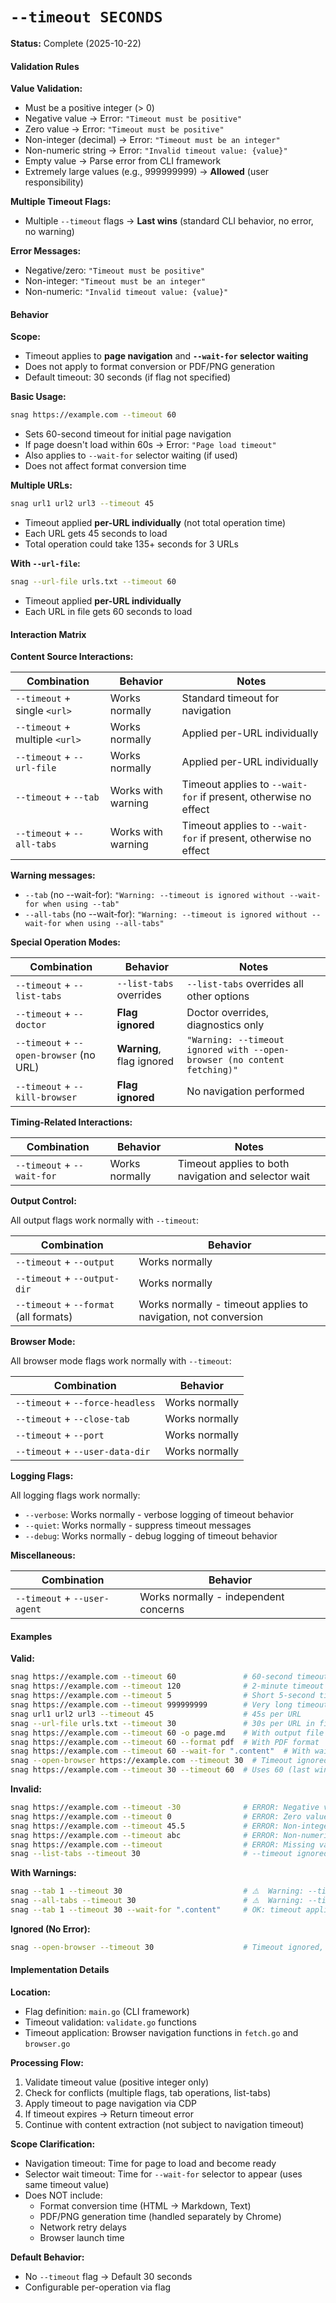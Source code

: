 # `--timeout SECONDS`

**Status:** Complete (2025-10-22)

#### Validation Rules

**Value Validation:**

- Must be a positive integer (> 0)
- Negative value → Error: `"Timeout must be positive"`
- Zero value → Error: `"Timeout must be positive"`
- Non-integer (decimal) → Error: `"Timeout must be an integer"`
- Non-numeric string → Error: `"Invalid timeout value: {value}"`
- Empty value → Parse error from CLI framework
- Extremely large values (e.g., 999999999) → **Allowed** (user responsibility)

**Multiple Timeout Flags:**

- Multiple `--timeout` flags → **Last wins** (standard CLI behavior, no error, no warning)

**Error Messages:**

- Negative/zero: `"Timeout must be positive"`
- Non-integer: `"Timeout must be an integer"`
- Non-numeric: `"Invalid timeout value: {value}"`

#### Behavior

**Scope:**

- Timeout applies to **page navigation** and **`--wait-for` selector waiting**
- Does not apply to format conversion or PDF/PNG generation
- Default timeout: 30 seconds (if flag not specified)

**Basic Usage:**

```bash
snag https://example.com --timeout 60
```

- Sets 60-second timeout for initial page navigation
- If page doesn't load within 60s → Error: `"Page load timeout"`
- Also applies to `--wait-for` selector waiting (if used)
- Does not affect format conversion time

**Multiple URLs:**

```bash
snag url1 url2 url3 --timeout 45
```

- Timeout applied **per-URL individually** (not total operation time)
- Each URL gets 45 seconds to load
- Total operation could take 135+ seconds for 3 URLs

**With `--url-file`:**

```bash
snag --url-file urls.txt --timeout 60
```

- Timeout applied **per-URL individually**
- Each URL in file gets 60 seconds to load

#### Interaction Matrix

**Content Source Interactions:**

| Combination                    | Behavior           | Notes                                                           |
| ------------------------------ | ------------------ | --------------------------------------------------------------- |
| `--timeout` + single `<url>`   | Works normally     | Standard timeout for navigation                                 |
| `--timeout` + multiple `<url>` | Works normally     | Applied per-URL individually                                    |
| `--timeout` + `--url-file`     | Works normally     | Applied per-URL individually                                    |
| `--timeout` + `--tab`          | Works with warning | Timeout applies to `--wait-for` if present, otherwise no effect |
| `--timeout` + `--all-tabs`     | Works with warning | Timeout applies to `--wait-for` if present, otherwise no effect |

**Warning messages:**

- `--tab` (no --wait-for): `"Warning: --timeout is ignored without --wait-for when using --tab"`
- `--all-tabs` (no --wait-for): `"Warning: --timeout is ignored without --wait-for when using --all-tabs"`

**Special Operation Modes:**

| Combination                             | Behavior                  | Notes                                                                    |
| --------------------------------------- | ------------------------- | ------------------------------------------------------------------------ |
| `--timeout` + `--list-tabs`             | `--list-tabs` overrides   | `--list-tabs` overrides all other options                                |
| `--timeout` + `--doctor`                | **Flag ignored**          | Doctor overrides, diagnostics only                                       |
| `--timeout` + `--open-browser` (no URL) | **Warning**, flag ignored | `"Warning: --timeout ignored with --open-browser (no content fetching)"` |
| `--timeout` + `--kill-browser`          | **Flag ignored**          | No navigation performed                                                  |

**Timing-Related Interactions:**

| Combination                | Behavior       | Notes                                                |
| -------------------------- | -------------- | ---------------------------------------------------- |
| `--timeout` + `--wait-for` | Works normally | Timeout applies to both navigation and selector wait |

**Output Control:**

All output flags work normally with `--timeout`:

| Combination                            | Behavior                                                       |
| -------------------------------------- | -------------------------------------------------------------- |
| `--timeout` + `--output`               | Works normally                                                 |
| `--timeout` + `--output-dir`           | Works normally                                                 |
| `--timeout` + `--format` (all formats) | Works normally - timeout applies to navigation, not conversion |

**Browser Mode:**

All browser mode flags work normally with `--timeout`:

| Combination                      | Behavior       |
| -------------------------------- | -------------- |
| `--timeout` + `--force-headless` | Works normally |
| `--timeout` + `--close-tab`      | Works normally |
| `--timeout` + `--port`           | Works normally |
| `--timeout` + `--user-data-dir`  | Works normally |

**Logging Flags:**

All logging flags work normally:

- `--verbose`: Works normally - verbose logging of timeout behavior
- `--quiet`: Works normally - suppress timeout messages
- `--debug`: Works normally - debug logging of timeout behavior

**Miscellaneous:**

| Combination                  | Behavior                              |
| ---------------------------- | ------------------------------------- |
| `--timeout` + `--user-agent` | Works normally - independent concerns |

#### Examples

**Valid:**

```bash
snag https://example.com --timeout 60               # 60-second timeout
snag https://example.com --timeout 120              # 2-minute timeout
snag https://example.com --timeout 5                # Short 5-second timeout
snag https://example.com --timeout 999999999        # Very long timeout (allowed)
snag url1 url2 url3 --timeout 45                    # 45s per URL
snag --url-file urls.txt --timeout 30               # 30s per URL in file
snag https://example.com --timeout 60 -o page.md    # With output file
snag https://example.com --timeout 60 --format pdf  # With PDF format
snag https://example.com --timeout 60 --wait-for ".content"  # With wait-for
snag --open-browser https://example.com --timeout 30  # Timeout ignored (no nav in open-browser)
snag https://example.com --timeout 30 --timeout 60  # Uses 60 (last wins)
```

**Invalid:**

```bash
snag https://example.com --timeout -30              # ERROR: Negative value
snag https://example.com --timeout 0                # ERROR: Zero value
snag https://example.com --timeout 45.5             # ERROR: Non-integer
snag https://example.com --timeout abc              # ERROR: Non-numeric
snag https://example.com --timeout                  # ERROR: Missing value
snag --list-tabs --timeout 30                       # --timeout ignored, lists tabs from existing browser
```

**With Warnings:**

```bash
snag --tab 1 --timeout 30                           # ⚠️  Warning: --timeout is ignored without --wait-for when using --tab
snag --all-tabs --timeout 30                        # ⚠️  Warning: --timeout is ignored without --wait-for when using --all-tabs
snag --tab 1 --timeout 30 --wait-for ".content"     # OK: timeout applies to selector
```

**Ignored (No Error):**

```bash
snag --open-browser --timeout 30                    # Timeout ignored, browser opens
```

#### Implementation Details

**Location:**

- Flag definition: `main.go` (CLI framework)
- Timeout validation: `validate.go` functions
- Timeout application: Browser navigation functions in `fetch.go` and `browser.go`

**Processing Flow:**

1. Validate timeout value (positive integer only)
2. Check for conflicts (multiple flags, tab operations, list-tabs)
3. Apply timeout to page navigation via CDP
4. If timeout expires → Return timeout error
5. Continue with content extraction (not subject to navigation timeout)

**Scope Clarification:**

- Navigation timeout: Time for page to load and become ready
- Selector wait timeout: Time for `--wait-for` selector to appear (uses same timeout value)
- Does NOT include:
  - Format conversion time (HTML → Markdown, Text)
  - PDF/PNG generation time (handled separately by Chrome)
  - Network retry delays
  - Browser launch time

**Default Behavior:**

- No `--timeout` flag → Default 30 seconds
- Configurable per-operation via flag
